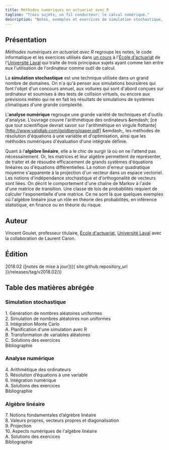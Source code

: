 ```yaml
---
title: Méthodes numériques en actuariat avec R
tagline: "Trois sujets, un fil conducteur: le calcul numérique."
description: "Notes, exemples et exercices de simulation stochastique, d'analyse numérique et d'algèbre linéaire"
---
```


## Présentation

*Méthodes numériques en actuariat avec R* regroupe les notes, le code
informatique et les exercices utilisés dans [un
cours](https://www.ulaval.ca/les-etudes/cours/repertoire/detailsCours/act-2002-methodes-numeriques-en-actuariat.html)
à l'[École d'actuariat](https://www.act.ulaval.ca) de l'[Université
Laval](https://ulaval.ca) qui traite de trois principaux sujets ayant
comme lien entre eux l'utilisation de l'ordinateur comme outil de
calcul.

La **simulation stochastique** est une technique utilisée dans un grand
nombre de domaines. On n'a qu'à penser aux simulations boursières qui
font l'objet d'un concours annuel, aux voitures qui sont d'abord
conçues sur ordinateur et soumises à des tests de collision virtuels,
ou encore aux prévisions météo qui ne en fait les résultats de
simulations de systèmes climatiques d'une grande complexité.

L'**analyse numérique** regroupe une grande variété de techniques et
d'outils d'analyse. L'ouvrage couvre l'arithmétique des ordinateurs
&emdash; [ce que tout scientifique devrait savoir sur l'arithmétique
en virgule flottante][http://www.validlab.com/goldberg/paper.pdf] &emdash;, les méthodes de résolution
d'équations à une variable et d'optimisation, ainsi que les méthodes
numériques d'évaluation d'une intégrale définie.

Quant à l'**algèbre linéaire**, elle a le chic de surgir là où on ne
l'attend pas nécessairement. Or, les matrices et leur algèbre
permettent de représenter, de traiter et de résoudre efficacement de
grands systèmes d'équations linéaires ou d'équations différentielles.
La notion d'erreur quadratique moyenne s'apparente à la projection
d'un vecteur dans un espace vectoriel. Les notions d'indépendance
stochastique et d'orthogonalité de vecteurs sont liées. On décrit le
comportement d'une chaîne de Markov à l'aide d'une matrice de
transition. Une classe de lois de probabilités requiert de calculer
l'exponentielle d'une matrice. Ce ne sont là que quelques exemples où
l'algèbre linéaire joue un rôle en théorie des probabilités, en
inférence statistique, en finance ou en théorie du risque.

## Auteur

Vincent Goulet, professeur titulaire, [École d'actuariat](https://www.act.ulaval.ca), [Université Laval](https://ulaval.ca) avec la collaboration de Laurent Caron.

## Édition

2018.02 ([notes de mise à jour]({{ site.github.repository_url }}/releases/tag/v2018.02/))

## Table des matières abrégée

### Simulation stochastique

1\. Génération de nombres aléatoires uniformes  
2\. Simulation de nombres aléatoires non uniformes  
3\. Intégration Monte Carlo  
A. Planification d'une simulation avec R  
B. Transformation de variables aléatoires  
C. Solutions des exercices  
Bibliographie

### Analyse numérique

4\. Arithmétique des ordinateurs  
5\. Résolution d’équations à une variable  
6\. Intégration numérique  
A. Solutions des exercices  
Bibliographie

### Algèbre linéaire

7\. Notions fondamentales d’algrèbre linéaire  
8\. Valeurs propres, vecteurs propres et diagonalisation  
9\. Projection  
10\. Aspects numériques de l'algèbre linéaire  
A. Solutions des exercices  
Bibliographie

